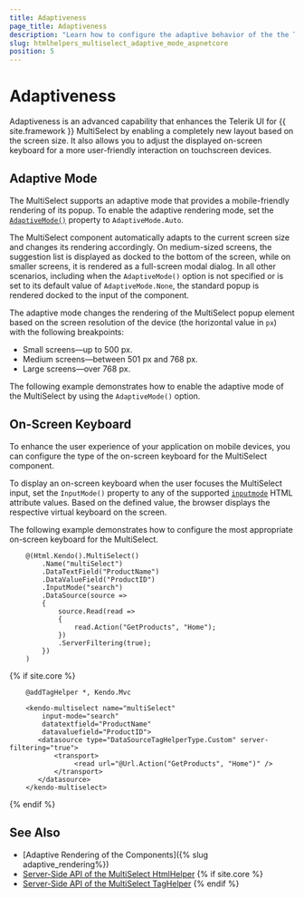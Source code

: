 ```yaml
---
title: Adaptiveness
page_title: Adaptiveness
description: "Learn how to configure the adaptive behavior of the the Telerik UI MultiSelect component for {{ site.framework }}."
slug: htmlhelpers_multiselect_adaptive_mode_aspnetcore
position: 5
---
```


# Adaptiveness

Adaptiveness is an advanced capability that enhances the Telerik UI for {{ site.framework }} MultiSelect by enabling a completely new layout based on the screen size. It also allows you to adjust the displayed on-screen keyboard for a more user-friendly interaction on touchscreen devices.

## Adaptive Mode

The MultiSelect supports an adaptive mode that provides a mobile-friendly rendering of its popup. To enable the adaptive rendering mode, set the [`AdaptiveMode()`](/api/kendo.mvc.ui.fluent/multiselectbuilder#adaptivemodekendomvcuiadaptivemode) property to `AdaptiveMode.Auto`.

The MultiSelect component automatically adapts to the current screen size and changes its rendering accordingly. On medium-sized screens, the suggestion list is displayed as docked to the bottom of the screen, while on smaller screens, it is rendered as a full-screen modal dialog. In all other scenarios, including when the `AdaptiveMode()` option is not specified or is set to its default value of `AdaptiveMode.None`, the standard popup is rendered docked to the input of the component.

The adaptive mode changes the rendering of the MultiSelect popup element based on the screen resolution of the device (the horizontal value in `px`) with the following breakpoints:

* Small screens&mdash;up to 500 px.
* Medium screens&mdash;between 501 px and 768 px.
* Large screens&mdash;over 768 px.

The following example demonstrates how to enable the adaptive mode of the MultiSelect by using the `AdaptiveMode()` option.

<demo metaUrl="multiselect/adaptive_mode/" height="600"></demo>

## On-Screen Keyboard

To enhance the user experience of your application on mobile devices, you can configure the type of the on-screen keyboard for the MultiSelect component.

To display an on-screen keyboard when the user focuses the MultiSelect input, set the `InputMode()` property to any of the supported <a href="https://developer.mozilla.org/en-US/docs/Web/HTML/Global_attributes/inputmode#values" target="_blank">`inputmode`</a> HTML attribute values. Based on the defined value, the browser displays the respective virtual keyboard on the screen.

The following example demonstrates how to configure the most appropriate on-screen keyboard for the MultiSelect.

```HtmlHelper
    @(Html.Kendo().MultiSelect()
        .Name("multiSelect")
        .DataTextField("ProductName")
        .DataValueField("ProductID")
        .InputMode("search")
        .DataSource(source =>
        {
            source.Read(read =>
            {
                read.Action("GetProducts", "Home");
            })
            .ServerFiltering(true);
        })
    )
```
{% if site.core %}
```TagHelper
    @addTagHelper *, Kendo.Mvc

    <kendo-multiselect name="multiSelect"
        input-mode="search"
        datatextfield="ProductName"
        datavaluefield="ProductID">
       <datasource type="DataSourceTagHelperType.Custom" server-filtering="true">
           <transport>
                <read url="@Url.Action("GetProducts", "Home")" />
           </transport>
       </datasource>
    </kendo-multiselect>
```
{% endif %}

## See Also

* [Adaptive Rendering of the Components]({% slug adaptive_rendering%})
* [Server-Side API of the MultiSelect HtmlHelper](/api/multiselect)
{% if site.core %}
* [Server-Side API of the MultiSelect TagHelper](/api/taghelpers/multiselect)
{% endif %}
